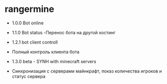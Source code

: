# rangermine
* 1.0.0 Bot online


* 1.1.0 Bot status
-Перенос бота на другой хостинг


* 1.2.1 bot client controll
- Полный контроль клиента бота


* 1.3.0 beta - SYNH with minecraft servers
- Синхронизация с серверами майнкрафт, показ количества игроков и статус сервера
